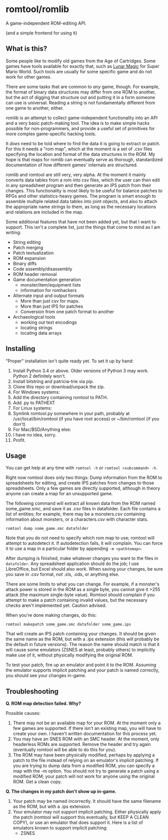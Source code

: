 # romtool/romlib

A game-independent ROM-editing API.

(and a simple frontend for using it)

## What is this?

Some people like to modify old games from the Age of Cartridges. Some games have tools available for exactly that, such as [Lunar Magic](http://fusoya.eludevisibility.org/lm/index.html) for Super Mario World. Such tools are usually for some specific game and do not work for other games.

There are some tasks that are common to *any* game, though. For example, the format of binary data structures may differ from one ROM to another, but the act of digging that structure out and putting it in a form someone can use is universal. Reading a string is not fundamentally different from one game to another, either. 

romlib is an attempt to collect game-independent functionality into an API and a very basic patch-making tool. The idea is to make simple hacks possible for non-programmers, and provide a useful set of primitives for more complex game-specific hacking tools.

It *does* need to be told where to find the data it is going to extract or patch. For this it needs a "rom map", which at the moment is a set of .csv files specifying the location and format of the data structures in the ROM. My hope is that maps for romlib can eventually serve as thorough, standardized documentation of how different games' internals are structured.

romlib and romtool are still very, very alpha. At the moment it mainly converts data tables from a rom into csv files, which the user can then edit in any spreadsheet program and then generate an IPS patch from their changes. This functionality is most likely to be useful for balance patches to RPGs and other statistics-heavy games. The program is smart enough to assemble multiple related data tables into joint objects, and also to attach the appropriate name strings to them, as long as the necessary locations and relations are included in the map. 

Some additional features that have not been added yet, but that I want to support. This isn't a complete list, just the things that come to mind as I am writing:

* String editing
* Patch merging
* Patch textualization
* ROM expansion
* Binary diffs
* Code assembly/disassembly
* ROM header removal
* Game documentation generation
  - monster/item/equipment lists
  - information for romhackers
* Alternate input and output formats
  - More than just csv for maps.
  - More than just IPS for patches
  - Conversion from one patch format to another
* Archaeological tools
  - working out text encodings
  - locating strings
  - locating data arrays

## Installing

"Proper" installation isn't quite ready yet. To set it up by hand: 

1. Install Python 3.4 or above. Older versions of Python 3 may work. Python 2 definitely won't.
2. Install bitstring and patricia-trie via pip.
3. Clone this repo or download/unpack the zip.
4. For Windows systems:
  1. Add the directory containing romtool to PATH.
  2. Add .py to PATHEXT
5. For Linux systems:
  1. Symlink romtool.py somewhere in your path, probably at /usr/local/bin/romtool (if you have root access) or ~/bin/romtool (if you don't)
6. For Mac/BSD/Anything else:
  1. I have no idea, sorry.
7. Profit.

## Usage

You can get help at any time with `romtool -h` or `romtool <subcommand> -h`.

Right now romtool does only two things: Dump information from the ROM to spreadsheets for editing, and create IPS patches from changes to those spreadsheets. Only a few games are directly supported, although in theory anyone can create a map for an unsupported game.

The following command will extract all known data from the ROM named some_game.smc, and save it as .csv files in datafolder. Each file contains a list of entities; for example, there may be a monsters.csv containing information about monsters, or a characters.csv with character stats.

```
romtool dump some_game.smc datafolder
```

Note that you do not need to specify which rom map to use; romtool will attempt to autodetect it. If autodetection fails, it will complain. You can force it to use a map in a particular folder by appending `-m <pathtomap>`.

After dumping is finished, make whatever changes you want to the files in `datafolder`. Any spreadsheet application should do the job; I use LibreOffice, but Excel should also work. When saving your changes, be sure you save in .csv format, *not* .xls, .ods, or anything else.

There are some limits to what you can change. For example, if a monster's attack power is stored in the ROM as a single byte, you cannot give it >255 attack (the maximum single-byte value). Romtool should complain if you attempt to make a patch containing invalid values, but the necessary checks aren't implemented yet. Caution advised.

When you're done making changes, do this:

```
romtool makepatch some_game.smc datafolder some_game.ips
```

That will create an IPS patch containing your changes. It should be given the same name as the ROM, but with a .ips extension (this will probably be the default in future versions). The reason the name should match is that it will cause some emulators (ZSNES at least, probably others) to implicitly make use of it, without physically modifying the original ROM. 

To test your patch, fire up an emulator and point it to the ROM. Assuming the emulator supports implicit patching and your patch is named correctly, you should see your changes in-game.

## Troubleshooting

**Q. ROM map detection failed. Why?**

Possible causes:

1. There may not be an available map for your ROM. At the moment only a few games are supported. If there isn't an existing map, you will have to create your own. I haven't written documentation for this process yet.
2. You may have an SNES ROM with an SMC header. At the moment, only headerless ROMs are supported. Remove the header and try again (eventually romtool will be able to do this for you).
3. The ROM may have been physically modified, perhaps by applying a patch to the file instead of relying on an emulator's implicit patching. If you are trying to dump data from a modified ROM, you can specify a map with the -m option. You should not try to generate a patch using a modified ROM; your patch will not work for anyone using the original ROM. Get a clean copy.

**Q. The changes in my patch don't show up in-game.**

1. Your patch may be named incorrectly. It should have the same filename as the ROM, but with a .ips extension.
2. Your emulator may not support implicit patching. Either physically apply the patch (romtool will support this eventually, but KEEP A CLEAN COPY), or use an emulator that does support it. Here is a list of emulators known to support implicit patching:
    * ZSNES
